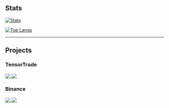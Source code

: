 ## Stats
[![Stats](https://github-readme-stats.vercel.app/api?username=StephanAkkerman&count_private=true&show_icons=true&theme=nightowl )](https://github.com/StephanAkkerman/?tab=repositories)

[![Top Langs](https://github-readme-stats.vercel.app/api/top-langs/?username=StephanAkkerman&layout=compact&theme=nightowl )](https://github.com/StephanAkkerman/?tab=repositories)

---
## Projects
### TensorTrade
<a href="https://github.com/StephanAkkerman/TensorTradeExtras">
  <img align="center" src="https://github-readme-stats.vercel.app/api/pin/?username=StephanAkkerman&repo=TensorTradeExtras&theme=nightowl " />
</a>

<a href="https://github.com/StephanAkkerman/TensorTrade">
  <img align="center" src="https://github-readme-stats.vercel.app/api/pin/?username=StephanAkkerman&repo=TensorTrade&theme=nightowl " />
</a>

### Binance
<a href="https://github.com/StephanAkkerman/Binance_Trailing_Stop_Los">
  <img align="center" src="https://github-readme-stats.vercel.app/api/pin/?username=StephanAkkerman&repo=Binance_Trailing_Stop_Loss&theme=nightowl " />
</a>

<a href="https://github.com/StephanAkkerman/Binance_Charts">
  <img align="center" src="https://github-readme-stats.vercel.app/api/pin/?username=StephanAkkerman&repo=Binance_Charts&theme=nightowl " />
</a>

